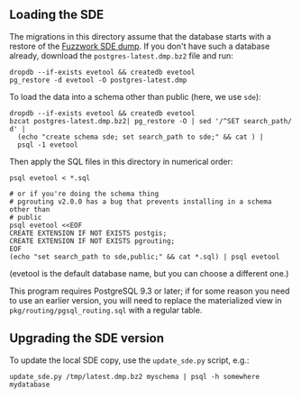 ## Loading the SDE

The migrations in this directory assume that the database starts with a restore
of the [Fuzzwork SDE dump][1]. If you don't have such a database already,
download the `postgres-latest.dmp.bz2` file and run:
```
dropdb --if-exists evetool && createdb evetool
pg_restore -d evetool -O postgres-latest.dmp
```

To load the data into a schema other than public (here, we use `sde`):

```
dropdb --if-exists evetool && createdb evetool
bzcat postgres-latest.dmp.bz2| pg_restore -O | sed '/^SET search_path/ d' |
  (echo "create schema sde; set search_path to sde;" && cat ) |
  psql -1 evetool
```

Then apply the SQL files in this directory in numerical order:
```
psql evetool < *.sql

# or if you're doing the schema thing
# pgrouting v2.0.0 has a bug that prevents installing in a schema other than
# public
psql evetool <<EOF
CREATE EXTENSION IF NOT EXISTS postgis;
CREATE EXTENSION IF NOT EXISTS pgrouting;
EOF
(echo "set search_path to sde,public;" && cat *.sql) | psql evetool
```

(evetool is the default database name, but you can choose a different one.)

This program requires PostgreSQL 9.3 or later; if for some reason you need to
use an earlier version, you will need to replace the materialized view in
`pkg/routing/pgsql_routing.sql` with a regular table.

## Upgrading the SDE version

To update the local SDE copy, use the `update_sde.py` script, e.g.:

```
update_sde.py /tmp/latest.dmp.bz2 myschema | psql -h somewhere mydatabase
```

[1]: https://www.fuzzwork.co.uk/dump/
